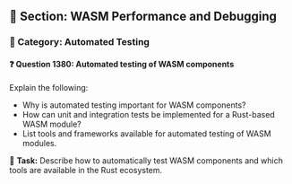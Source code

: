 ## 📘 Section: WASM Performance and Debugging
### 🔹 Category: Automated Testing
#### ❓ Question 1380: Automated testing of WASM components

Explain the following:

- Why is automated testing important for WASM components?
- How can unit and integration tests be implemented for a Rust-based WASM module?
- List tools and frameworks available for automated testing of WASM modules.

🔧 **Task:** Describe how to automatically test WASM components and which tools are available in the Rust ecosystem.
